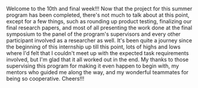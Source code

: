 Welcome to the 10th and final week!!! Now that the project for this summer program has been completed, there's not much to talk about 
at this point, except for a few things, such as rounding up product testing, finalizing our final research papers, and most of all 
presenting the work done at the final symposium to the panel of the program's supervisors and every other participant involved as a 
researcher as well. It's been quite a journey since the beginning of this internship up till this point, lots of highs and lows where I'd felt
that I couldn't meet up with the expected task requirements involved, but I'm glad that it all worked out in the end. My thanks to those
supervising this program for making it even happen to begin with, my mentors who guided me along the way, and my wonderful teammates for
being so cooperative. Cheers!!!
